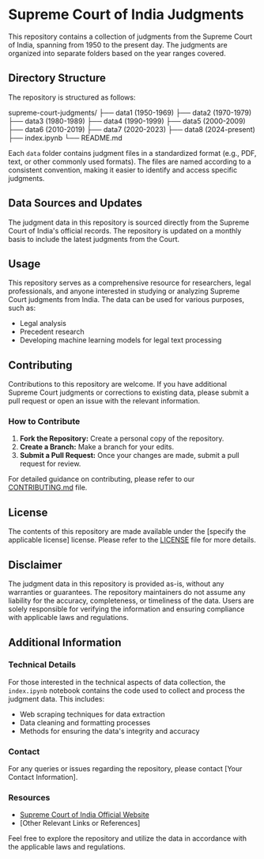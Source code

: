 # Supreme Court of India Judgments

This repository contains a collection of judgments from the Supreme Court of India, spanning from 1950 to the present day. The judgments are organized into separate folders based on the year ranges covered.

## Directory Structure

The repository is structured as follows:

supreme-court-judgments/
├── data1 (1950-1969)
├── data2 (1970-1979)
├── data3 (1980-1989)
├── data4 (1990-1999)
├── data5 (2000-2009)
├── data6 (2010-2019)
├── data7 (2020-2023)
├── data8 (2024-present)
├── index.ipynb
└── README.md


Each `data` folder contains judgment files in a standardized format (e.g., PDF, text, or other commonly used formats). The files are named according to a consistent convention, making it easier to identify and access specific judgments.

## Data Sources and Updates

The judgment data in this repository is sourced directly from the Supreme Court of India's official records. The repository is updated on a monthly basis to include the latest judgments from the Court.

## Usage

This repository serves as a comprehensive resource for researchers, legal professionals, and anyone interested in studying or analyzing Supreme Court judgments from India. The data can be used for various purposes, such as:
- Legal analysis
- Precedent research
- Developing machine learning models for legal text processing

## Contributing

Contributions to this repository are welcome. If you have additional Supreme Court judgments or corrections to existing data, please submit a pull request or open an issue with the relevant information.

### How to Contribute

1. **Fork the Repository:** Create a personal copy of the repository.
2. **Create a Branch:** Make a branch for your edits.
3. **Submit a Pull Request:** Once your changes are made, submit a pull request for review.

For detailed guidance on contributing, please refer to our [CONTRIBUTING.md](CONTRIBUTING.md) file.

## License

The contents of this repository are made available under the [specify the applicable license] license. Please refer to the [LICENSE](LICENSE) file for more details.

## Disclaimer

The judgment data in this repository is provided as-is, without any warranties or guarantees. The repository maintainers do not assume any liability for the accuracy, completeness, or timeliness of the data. Users are solely responsible for verifying the information and ensuring compliance with applicable laws and regulations.

## Additional Information

### Technical Details

For those interested in the technical aspects of data collection, the `index.ipynb` notebook contains the code used to collect and process the judgment data. This includes:
- Web scraping techniques for data extraction
- Data cleaning and formatting processes
- Methods for ensuring the data's integrity and accuracy

### Contact

For any queries or issues regarding the repository, please contact [Your Contact Information].

### Resources

- [Supreme Court of India Official Website](https://www.sci.gov.in)
- [Other Relevant Links or References]

Feel free to explore the repository and utilize the data in accordance with the applicable laws and regulations.
